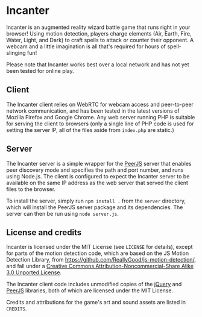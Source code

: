 Incanter
========

Incanter is an augmented reality wizard battle game that runs right in your browser! Using motion detection, players charge elements (Air, Earth, Fire, Water, Light, and Dark) to craft spells to attack or counter their opponent. A webcam and a little imagination is all that's required for hours of spell-slinging fun!

Please note that Incanter works best over a local network and has not yet been tested for online play.


Client
------

The Incanter client relies on WebRTC for webcam access and peer-to-peer network communication, and has been tested in the latest versions of Mozilla Firefox and Google Chrome. Any web server running PHP is suitable for serving the client to browsers (only a single line of PHP code is used for setting the server IP, all of the files aside from `index.php` are static.)


Server
------

The Incanter server is a simple wrapper for the [PeerJS](http://peerjs.com/) server that enables peer discovery mode and specifies the path and port number, and runs using Node.js. The client is configured to expect the Incanter server to be available on the same IP address as the web server that served the client files to the browser.

To install the server, simply run `npm install .` from the `server` directory, which will install the PeerJS server package and its dependencies. The server can then be run using `node server.js`.


License and credits
-------------------

Incanter is licensed under the MIT License (see `LICENSE` for details), except for parts of the motion detection code, which are based on the JS Motion Detection Library, from <https://github.com/ReallyGood/js-motion-detection/>, and fall under a [Creative Commons Attribution-Noncommercial-Share Alike 3.0 Unported License](http://creativecommons.org/licenses/by-nc-sa/3.0/).

The Incanter client code includes unmodified copies of the [jQuery](http://jquery.com/) and [PeerJS](http://peerjs.com/) libraries, both of which are licensed under the MIT License.

Credits and attributions for the game's art and sound assets are listed in `CREDITS`.